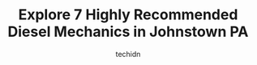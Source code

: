 ---
layout: ampstory
image: https://images.unsplash.com/photo-1627108258868-c2834cb1f250?ixlib=rb-4.0.3&ixid=MnwxMjA3fDB8MHxwaG90by1wYWdlfHx8fGVufDB8fHx8&auto=format&fit=crop&w=640&h=853&q=80
author: techidn
featured: false
description: Entrust your vehicle to the 7 best Diesel Mechanic in Johnstown PA, USA and experience the difference they can make. With their extensive knowledge, state-of-the-art facilities, and commitme
title: Explore 7 Highly Recommended Diesel Mechanics in Johnstown PA
cover:
   title: Explore 7 Highly Recommended Diesel Mechanics in Johnstown PA
   subtitle: Rickpate
   background: https://images.unsplash.com/photo-1627108258868-c2834cb1f250?ixlib=rb-4.0.3&ixid=MnwxMjA3fDB8MHxwaG90by1wYWdlfHx8fGVufDB8fHx8&auto=format&fit=crop&w=640&h=853&q=80

pages: 
 - layout: thirds
   top: <h1>#1 Weinzierls Garage</h1>
   bottom: "<p>Tom was very friendly and knowledgeable. I appreciate him, his thoroughness, and expertise. I was recommended here from a family friend and will certainly be back!</p>"
   background: https://www.knot35.com/toplist/wp-content/uploads/2023/06/best-diesel-mechanic-1-in-johnstown-pa-1685840139.jpeg
   backgroundblur: true
 - layout: thirds
   top: <h1>#2 Schneck Brothers Auto Service</h1>
   bottom: "<p>217 Johns St, Johnstown, PA 15901, United States</p>"
   background: https://www.knot35.com/toplist/wp-content/uploads/2023/06/best-diesel-mechanic-2-in-johnstown-pa-1685840140.jpeg
   cta:
      link: https://www.knot35.com/toplist/explore-7-highly-recommended-diesel-mechanics-in-johnstown-pa/
      text: Explore 7 Highly Recommended Diesel Mechanics in Johnstown PA
 - layout: thirds
   top: <h1>#3 Deyarmins Auto Repair</h1>
   bottom: "<p>581 Goucher St, Johnstown, PA 15905, United States</p>"
   background: https://www.knot35.com/toplist/wp-content/uploads/2023/06/best-diesel-mechanic-3-in-johnstown-pa-1685840140.jpeg
   cta:
      link: https://www.knot35.com/toplist/explore-7-highly-recommended-diesel-mechanics-in-johnstown-pa/
      text: Explore 7 Highly Recommended Diesel Mechanics in Johnstown PA
 - layout: thirds
   top: <h1>#4 Sells Auto Service</h1>
   bottom: "<p>360 Napoleon St, Johnstown, PA 15901, United States</p>"
   background: https://images.unsplash.com/photo-1527067829737-402993088e6b?ixlib=rb-4.0.3&ixid=MnwxMjA3fDB8MHxwaG90by1wYWdlfHx8fGVufDB8fHx8&auto=format&fit=crop&w=640&h=853&q=80
   cta:
      link: https://www.knot35.com/toplist/explore-7-highly-recommended-diesel-mechanics-in-johnstown-pa/
      text: Explore 7 Highly Recommended Diesel Mechanics in Johnstown PA
 - layout: thirds
   top: <h1>#5 Tire Hill Truck & Auto Repair</h1>
   bottom: "<p>604 Tire Hill Rd, Johnstown, PA 15905, United States</p>"
   background: https://images.unsplash.com/photo-1604871000636-074fa5117945?ixlib=rb-4.0.3&ixid=MnwxMjA3fDB8MHxwaG90by1wYWdlfHx8fGVufDB8fHx8&auto=format&fit=crop&w=640&h=853&q=80
   cta:
      link: https://www.knot35.com/toplist/explore-7-highly-recommended-diesel-mechanics-in-johnstown-pa/
      text: Explore 7 Highly Recommended Diesel Mechanics in Johnstown PA
 - layout: thirds
   top: <h1>#6 Budget Transmission & Radiator</h1>
   bottom: "<p>340 Bedford St, Johnstown, PA 15901, United States</p>"
   background: https://images.unsplash.com/photo-1533998839656-76f5e4b2bccb?ixlib=rb-4.0.3&ixid=MnwxMjA3fDB8MHxwaG90by1wYWdlfHx8fGVufDB8fHx8&auto=format&fit=crop&w=640&h=853&q=80
   cta:
      link: https://www.knot35.com/toplist/explore-7-highly-recommended-diesel-mechanics-in-johnstown-pa/
      text: Explore 7 Highly Recommended Diesel Mechanics in Johnstown PA
 - layout: thirds
   top: <h1>#7 Cambria Springs Service Inc.</h1>
   bottom: "<p>151 Horner St, Johnstown, PA 15902, United States</p>"
   background: https://images.unsplash.com/photo-1541356665065-22676f35dd40?ixlib=rb-4.0.3&ixid=MnwxMjA3fDB8MHxwaG90by1wYWdlfHx8fGVufDB8fHx8&auto=format&fit=crop&w=640&h=853&q=80
   cta:
      link: https://www.knot35.com/toplist/explore-7-highly-recommended-diesel-mechanics-in-johnstown-pa/
      text: Explore 7 Highly Recommended Diesel Mechanics in Johnstown PA
 - layout: thirds
   middle: Continue reading...
   background: https://images.unsplash.com/photo-1580610447943-1bfbef5efe07?ixlib=rb-4.0.3&ixid=MnwxMjA3fDB8MHxwaG90by1wYWdlfHx8fGVufDB8fHx8&auto=format&fit=crop&w=640&h=853&q=80
   cta:
      link: https://www.knot35.com/toplist/explore-7-highly-recommended-diesel-mechanics-in-johnstown-pa/
      text: Explore 7 Highly Recommended Diesel Mechanics in Johnstown PA
      
---
